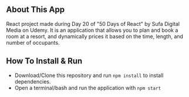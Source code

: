 ## About This App
React project made during Day 20 of "50 Days of React" by Sufa Digital Media on Udemy.
It is an application that allows you to plan and book a room at a resort, and dynamically prices it based on the time, length, and number of occupants.

## How To Install & Run
- Download/Clone this repository and run `npm install` to install dependencies.
- Open a terminal/bash and run the application with `npm start`

